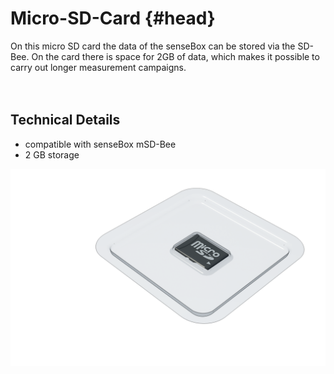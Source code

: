 # Micro-SD-Card {#head}

<div class="description">On this micro SD card the data of the senseBox can be stored via the SD-Bee. On the card there is space for 2GB of data, which makes it possible to carry out longer measurement campaigns.</div>
<div class="line">
    <br>
    <br>
</div>

## Technical Details
   * compatible with senseBox mSD-Bee
   * 2 GB storage


![microSD Card](https://github.com/sensebox/resources/raw/master/gitbook_pictures/micro-sd-card.png)